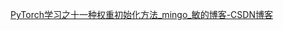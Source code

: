 [PyTorch学习之十一种权重初始化方法_mingo_敏的博客-CSDN博客](https://blog.csdn.net/shanglianlm/article/details/85165523)